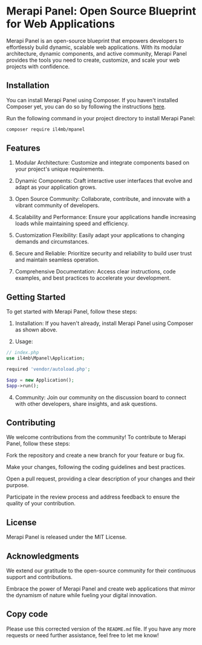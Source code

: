 # Merapi Panel: Open Source Blueprint for Web Applications
Merapi Panel is an open-source blueprint that empowers developers to effortlessly build dynamic, scalable web applications. With its modular architecture, dynamic components, and active community, Merapi Panel provides the tools you need to create, customize, and scale your web projects with confidence.

## Installation

You can install Merapi Panel using Composer. If you haven't installed Composer yet, you can do so by following the instructions [here](https://getcomposer.org/download/).

Run the following command in your project directory to install Merapi Panel:

```bash
composer require il4mb/mpanel
```
## Features
1. Modular Architecture: Customize and integrate components based on your project's unique requirements.
   
2. Dynamic Components: Craft interactive user interfaces that evolve and adapt as your application grows.
   
3. Open Source Community: Collaborate, contribute, and innovate with a vibrant community of developers.
   
4. Scalability and Performance: Ensure your applications handle increasing loads while maintaining speed and efficiency.
   
5. Customization Flexibility: Easily adapt your applications to changing demands and circumstances.
    
6. Secure and Reliable: Prioritize security and reliability to build user trust and maintain seamless operation.
    
7. Comprehensive Documentation: Access clear instructions, code examples, and best practices to accelerate your development.

## Getting Started
To get started with Merapi Panel, follow these steps:

1. Installation: If you haven't already, install Merapi Panel using Composer as shown above.

2. Usage:
```php
// index.php
use il4mb\Mpanel\Application;

required 'vendor/autoload.php';

$app = new Application();
$app->run();
```

4. Community: Join our community on the discussion board to connect with other developers, share insights, and ask questions.

## Contributing
We welcome contributions from the community! To contribute to Merapi Panel, follow these steps:

Fork the repository and create a new branch for your feature or bug fix.

Make your changes, following the coding guidelines and best practices.

Open a pull request, providing a clear description of your changes and their purpose.

Participate in the review process and address feedback to ensure the quality of your contribution.

## License
Merapi Panel is released under the MIT License.

## Acknowledgments
We extend our gratitude to the open-source community for their continuous support and contributions.

Embrace the power of Merapi Panel and create web applications that mirror the dynamism of nature while fueling your digital innovation.

## Copy code

Please use this corrected version of the `README.md` file. If you have any more requests or need further assistance, feel free to let me know!
